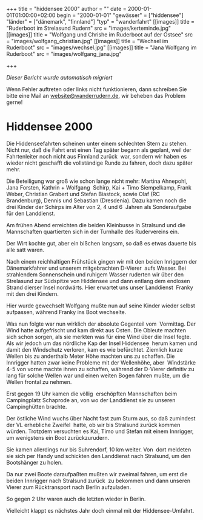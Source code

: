 +++
title = "hiddensee 2000"
author = ""
date = 2000-01-01T01:00:00+02:00
begin = "2000-01-01"
"gewässer" = ["hiddensee"]
"länder" = ["dänemark", "finnland"]
"typ" = "wanderfahrt"
[[images]]
title = "Ruderboot im Strelasund Rudern"
src = "images/kerteminde.jpg"
[[images]]
title = "Wolfgang und Chrishe im Ruderboot auf der Ostsee"
src = "images/wolfgang_christian.jpg"
[[images]]
title = "Wechsel im Ruderboot"
src = "images/wechsel.jpg"
[[images]]
title = "Jana Wolfgang im Ruderboot"
src = "images/wolfgang_jana.jpg"

+++


*Dieser Bericht wurde automatisch migriert*

Wenn Fehler auftreten oder links nicht funktionieren, dann schreiben Sie bitte eine Mail an website@wanderrudern.de, wir beheben das Problem gerne!



# Hiddensee 2000


Die Hiddenseefahrten scheinen unter einem schlechten Stern zu stehen. Nicht nur, daß die Fahrt erst einen Tag später begann als geplant, weil der Fahrtenleiter noch nicht aus Finnland zurück  war, sondern wir haben es wieder nicht geschafft die vollständige Runde zu fahren, doch dazu später mehr.

Die Beteiligung war groß wie schon lange nicht mehr: Martina Ahnepohl, Jana Forsten, Kathrin + Wolfgang  Schirp, Kai + Timo Siempelkamp, Frank Weber, Christian Grabert und Stefan Biastock, sowie Olaf (RC Brandenburg), Dennis und Sebastian (Dresdenia). Dazu kamen noch die drei Kinder der Schirps im Alter von 2, 4 und 6  Jahren als Sonderaufgabe für den Landdienst.

Am frühen Abend erreichten die beiden Kleinbusse in Stralsund und die Mannschaften quartierten sich in der Turnhalle des Rudervereins ein.

Der Wirt kochte gut, aber ein bißchen langsam, so daß es etwas dauerte bis alle satt waren.

Nach einem reichhaltigen Frühstück gingen wir mit den beiden Inriggern der Dänemarkfahrer und unserem mitgebrachten D-Vierer  aufs Wasser. Bei strahlendem Sonnenschein und ruhigem Wasser ruderten wir über den Strelasund zur Südspitze von Hiddensee und dann entlang dem endlosen Strand dierser Insel nordwärts. Hier erwartet uns unser Landdienst  Franky mit den drei Kindern.

Hier wurde gewechselt Wolfgang mußte nun auf seine Kinder wieder selbst aufpassen, während Franky ins Boot wechselte.

Was nun folgte war nun wirklich der absolute Gegenteil vom  Vormittag. Der Wind hatte aufgefrischt und kam direkt aus Osten. Die Obleute machten sich schon sorgen, als sie merkten was für eine Wind über die Insel fegte. Als wir jedoch um das nördliche Kap der Insel Hiddensee  herum kamen und damit den Windschutz verloren, kam es wie befürchtet. Ziemlich kurze Wellen bis zu anderthalb Meter Höhe machten uns zu schaffen. Die Innrigger hatten zwar keine Probleme mit der Wellenhöhe, aber  Windstärke 4-5 von vorne machte ihnen zu schaffen, während der D-Vierer definitiv zu lang für solche Wellen war und einen weiten Bogen fahren mußte, um die Wellen frontal zu nehmen.

Erst gegen 19 Uhr kamen die völlig  erschöpften Mannschaften beim Campingplatz Schaprode an, von wo der Landdienst sie zu unseren Campinghütten brachte.

Der östliche Wind wuchs über Nacht fast zum Sturm aus, so daß zumindest der VL erhebliche Zweifel  hatte, ob wir bis Stralsund zurück kommen würden. Trotzdem versuchten es Kai, Timo und Stefan mit einem Innrigger, um wenigstens ein Boot zurückzurudern.

Sie kamen allerdings nur bis Suhrendorf, 10 km weiter. Von  dort meldeten sie sich per Handy und schickten den Landdienst nach Stralsund, um den Bootshänger zu holen.

Da nur zwei Boote daraufpaßten mußten wir zweimal fahren, um erst die beiden Innrigger nach Stralsund zurück  zu bekommen und dann unseren Vierer zum Rücktransport nach Berlin aufzuladen.

So gegen 2 Uhr waren auch die letzten wieder in Berlin.

Vielleicht klappt es nächstes Jahr doch einmal mit der Hiddensee-Umfahrt.